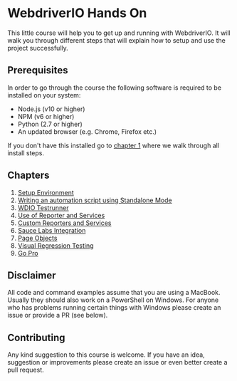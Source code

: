 WebdriverIO Hands On
====================

This little course will help you to get up and running with WebdriverIO. It will walk you through different steps that will explain how to setup and use the project successfully.

## Prerequisites

In order to go through the course the following software is required to be installed on your system:

- Node.js (v10 or higher)
- NPM (v6 or higher)
- Python (2.7 or higher)
- An updated browser (e.g. Chrome, Firefox etc.)

If you don't have this installed go to [chapter 1](./chapter1.md) where we walk through all install steps.

## Chapters

1. [Setup Environment](./chapter1.md)
2. [Writing an automation script using Standalone Mode](./chapter2.md)
3. [WDIO Testrunner](./chapter3.md)
4. [Use of Reporter and Services](./chapter4.md)
5. [Custom Reporters and Services](./chapter5.md)
5. [Sauce Labs Integration](./chapter6.md)
6. [Page Objects](./chapter7.md)
7. [Visual Regression Testing](./chapter8.md)
8. [Go Pro](./chapter9.md)

## Disclaimer

All code and command examples assume that you are using a MacBook. Usually they should also work on a PowerShell on Windows. For anyone who has problems running certain things with Windows please create an issue or provide a PR (see below).

## Contributing

Any kind suggestion to this course is welcome. If you have an idea, suggestion or improvements please create an issue or even better create a pull request.
